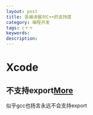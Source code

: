 ```yaml
---
layout: post
title: 各编译器对C++的支持度
category: 编程开发
tags: c＋＋
keywords: 
description: 
---
```


# Xcode

## 不支持export[More](http://www.cocoabuilder.com/archive/xcode/263920-templates-no-support-for-export.html)

似乎gcc也扬言永远不会支持export